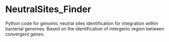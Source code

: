 # NeutralSites_Finder
Python code for genomic neutral sites identification for integration within bacterial genomes. Based on the identification of intergenic region between convergent genes.
